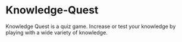 # Knowledge-Quest
Knowledge Quest is a quiz game. Increase or test your knowledge by playing with a wide variety of knowledge.
